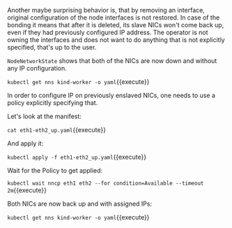 Another maybe surprising behavior is, that by removing an interface, original
configuration of the node interfaces is not restored. In case of the bonding it
means that after it is deleted, its slave NICs won't come back up, even if they
had previously configured IP address. The operator is not owning the interfaces
and does not want to do anything that is not explicitly specified, that's up to
the user.

`NodeNetworkState` shows that both of the NICs are now down and without any IP
configuration.

`kubectl get nns kind-worker -o yaml`{{execute}}

In order to configure IP on previously enslaved NICs, one needs to use a policy
explicitly specifying that.

Let's look at the manifest:

`cat eth1-eth2_up.yaml`{{execute}}

And apply it:

`kubectl apply -f eth1-eth2_up.yaml`{{execute}}

Wait for the Policy to get applied:

`kubectl wait nncp eth1 eth2 --for condition=Available --timeout 2m`{{execute}}

Both NICs are now back up and with assigned IPs:

`kubectl get nns kind-worker -o yaml`{{execute}}
